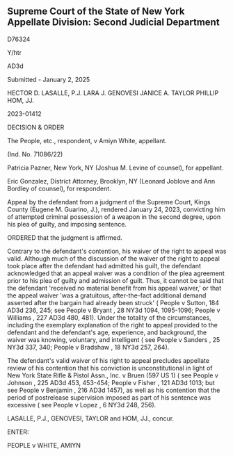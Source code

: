 ## Supreme Court of the State of New York Appellate Division: Second Judicial Department

D76324

Y/htr

AD3d

Submitted - January 2, 2025

HECTOR D. LASALLE, P.J. LARA J. GENOVESI JANICE A. TAYLOR PHILLIP HOM, JJ.

2023-01412

DECISION &amp; ORDER

The People, etc., respondent, v Amiyn White, appellant.

(Ind. No. 71086/22)

Patricia Pazner, New York, NY (Joshua M. Levine of counsel), for appellant.

Eric Gonzalez, District Attorney, Brooklyn, NY (Leonard Joblove and Ann Bordley of counsel), for respondent.

Appeal by the defendant from a judgment of the Supreme Court, Kings County (Eugene  M.  Guarino,  J.),  rendered  January  24,  2023,  convicting  him  of  attempted  criminal possession of a weapon in the second degree, upon his plea of guilty, and imposing sentence.

ORDERED that the judgment is affirmed.

Contrary to the defendant's contention, his waiver of the right to appeal was valid. Although much of the discussion of the waiver of the right to appeal took place after the defendant had admitted his guilt, the defendant acknowledged that an appeal waiver was a condition of the plea agreement prior to his  plea  of  guilty  and  admission  of  guilt.    Thus,  it  cannot  be  said  that  the defendant 'received no material benefit from his appeal waiver,' or that the appeal waiver 'was a gratuitous,  after-the-fact additional demand asserted after the bargain had already been struck' ( People v Sutton, 184 AD3d 236, 245; see People v Bryant , 28 NY3d 1094, 1095-1096; People v Williams , 227 AD3d 480, 481).  Under the totality of the circumstances, including the exemplary explanation of the right to appeal provided to the defendant and the defendant's age, experience, and background, the waiver was knowing, voluntary, and intelligent ( see People v Sanders , 25 NY3d 337, 340; People v Bradshaw , 18 NY3d 257, 264).

The defendant's valid waiver of his right to appeal precludes appellate review of his contention that his conviction is unconstitutional in light of New York State Rifle &amp; Pistol Assn., Inc. v Bruen (597 US 1) ( see People v Johnson , 225 AD3d 453, 453-454; People v Fisher , 121 AD3d 1013; but see People v Benjamin , 216 AD3d 1457), as well as his contention that the period of postrelease supervision imposed as part of his sentence was excessive ( see People v Lopez , 6 NY3d 248, 256).

LASALLE, P.J., GENOVESI, TAYLOR and HOM, JJ., concur.

ENTER:

<!-- image -->

PEOPLE v WHITE, AMIYN